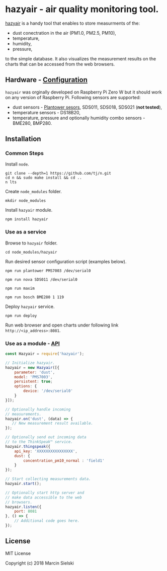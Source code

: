 # hazyair - air quality monitoring tool. 

[hazyair](https://marcin-sielski.github.io/hazyair/) is a handy tool that enables to store measurments of the:
* dust conectration in the air (PM1.0, PM2.5, PM10),
* temperature,
* humidity,
* pressure,

to the simple database. It also visualizes the measurement results on the charts that can be accessed from the web
browsers.

## Hardware - [Configuration](https://github.com/marcin-sielski/hazyair/wiki)

```hazyair``` was orginally developed on Raspberry Pi Zero W but it should work on any version of Raspberry Pi.
Following sensors are supported:
* dust sensors - [Plantower sesors](https://github.com/perfectworks/node-plantower#supported-device-models),
SDS011, SDS018, SDS021 (__not tested__),
* temperature sensors - DS18B20,
* temperature, pressure and optionally humidity combo sensors - BME280, BMP280.

## Installation

### Common Steps

Install ```node```.

```
git clone --depth=1 https://github.com/tj/n.git
cd n && sudo make install && cd ..
n lts
```

Create ```node_modules``` folder.

```mkdir node_modules```

Install ```hazyair``` module.

```npm install hazyair```

### Use as a service

Browse to ```hazyair``` folder.

```cd node_modules/hazyair```

Run desired sensor configuration script (examples below).

```npm run plantower PMS7003 /dev/serial0```

```npm run nova SDS011 /dev/serial0```

```npm run maxim```

```npm run bosch BME280 1 119```

Deploy ```hazyair``` service.

```npm run deploy```

Run web browser and open charts under following link ```http://<ip_address>:8081```.

### Use as a module - [API](https://github.com/marcin-sielski/hazyair/wiki/API)


```javascript
const Hazyair = require('hazyair');

// Initialize hazyair.
hazyair = new Hazyair([{    
    parameter: 'dust',
    model: 'PMS7003',
    persistent: true;
    options: {
        device: '/dev/serial0'
    }
}]);

// Optionally handle incoming
// measurements.
hazyair.on('dust', (data) => {
   // New measurement result available.
});

// Optionally send out incoming data
// to the ThinkSpeak™ service.
hazyair.thingspeak({ 
    api_key: 'XXXXXXXXXXXXXXXX',
    dust: {
        concentration_pm10_normal : 'field1'
    }
});

// Start collecting measurements data.
hazyair.start();

// Optionally start http server and
// make data accessible to the web
// browsers.
hazyair.listen({
    port: 8081
}, () => {
    // Additional code goes here.
});
```

## License

MIT License

Copyright (c) 2018 Marcin Sielski

